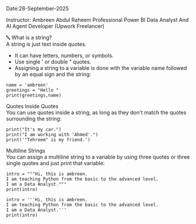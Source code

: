 Date:28-September-2025

Instructor: Ambreen Abdul Raheem
Professional Power BI Data Analyst And AI Agent Developer (Upwork Freelancer)

🔤 What is a string?\
A string is just text inside quotes.
- It can have letters, numbers, or symbols.
- Use single ' or double " quotes.
- Assigning a string to a variable is done with the variable name followed by an equal sign and the string:
```
name = 'ambreen'
greetings = "Hello "
print(greetings,name)
```
Quotes Inside Quotes\
You can use quotes inside a string, as long as they don't match the quotes surrounding the string:
```
print("It's my car.")
print("I am working with 'Ahmed'.")
print('"Tehreem" is my friend.')
```
Multiline Strings\
You can assign a multiline string to a variable by using three quotes or three single quotes and just print that variable:
```
intro = """Hi, this is ambreen.
I am teaching Python from the basic to the advanced level.
I am a Data Analyst."""
print(intro)
```
```
intro = '''Hi, this is ambreen.
I am teaching Python from the basic to the advanced level.
I am a Data Analyst.'''
print(intro)
```






